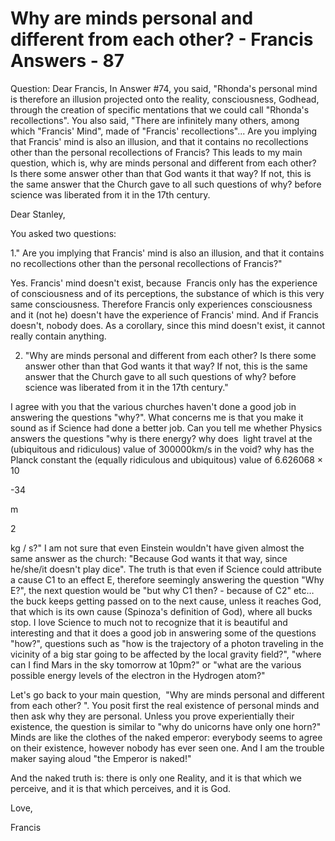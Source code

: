 # Why are minds personal and different from each other? - Francis Answers - 87

Question: Dear Francis, In Answer #74, you said, &quot;Rhonda's personal mind is therefore an illusion projected onto the reality, consciousness, Godhead, through the creation of specific mentations that we could call &quot;Rhonda's recollections&quot;. You also said, &quot;There are infinitely many others, among which &quot;Francis' Mind&quot;, made of &quot;Francis' recollections&quot;... Are you implying that Francis' mind is also an illusion, and that it contains no recollections other than the personal recollections of Francis? This leads to my main question, which is, why are minds personal and different from each other? Is there some answer other than that God wants it that way? If not, this is the same answer that the Church gave to all such questions of why? before science was liberated from it in the 17th century.

Dear Stanley,

You asked two questions:

1.&quot; Are you implying that Francis' mind is also an illusion, and that it contains no recollections other than the personal recollections of Francis?&quot;

Yes. Francis' mind doesn't exist, because&nbsp; Francis only has the experience of consciousness and of its perceptions, the substance of which is this very same consciousness. Therefore Francis only experiences consciousness and it (not he) doesn't have the experience of Francis' mind. And if Francis doesn't, nobody does. As a corollary, since this mind doesn't exist, it cannot really contain anything.

2. &quot;Why are minds personal and different from each other? Is there some answer other than that God wants it that way? If not, this is the same answer that the Church gave to all such questions of why? before science was liberated from it in the 17th century.&quot;

I agree with you that the various churches haven't done a good job in answering the questions &quot;why?&quot;. What concerns me is that you make it sound as if Science had done a better job. Can you tell me whether Physics answers the questions &quot;why is there energy? why does&nbsp; light travel at the (ubiquitous and ridiculous) value of 300000km/s in the void? why has the Planck constant the (equally ridiculous and ubiquitous) value of 6.626068 &times; 10

-34

 m

2

 kg / s?&quot; I am not sure that even Einstein wouldn't have given almost the same answer as the church: &quot;Because God wants it that way, since he/she/it doesn't play dice&quot;. The truth is that even if Science could attribute a cause C1 to an effect E, therefore seemingly answering the question &quot;Why E?&quot;, the next question would be &quot;but why C1 then? - because of C2&quot; etc&hellip;the buck keeps getting passed on to the next cause, unless it reaches God, that which is its own cause (Spinoza's definition of God), where all bucks stop. I love Science to much not to recognize that it is beautiful and interesting and that it does a good job in answering some of the questions &quot;how?&quot;, questions such as &quot;how is the trajectory of a photon traveling in the vicinity of a big star going to be affected by the local gravity field?&quot;, &quot;where can I find Mars in the sky tomorrow at 10pm?&quot; or &quot;what are the various possible energy levels of the electron in the Hydrogen atom?&quot;

Let's go back to your main question,&nbsp; &quot;Why are minds personal and different from each other? &quot;. You posit first the real existence of personal minds and then ask why they are personal. Unless you prove experientially their existence, the question is similar to &quot;why do unicorns have only one horn?&quot; Minds are like the clothes of the naked emperor: everybody seems to agree on their existence, however nobody has ever seen one. And I am the trouble maker saying aloud &quot;the Emperor is naked!&quot;&nbsp;

And the naked truth is: there is only one Reality, and it is that which we perceive, and it is that which perceives, and it is God.

Love,&nbsp;

Francis

